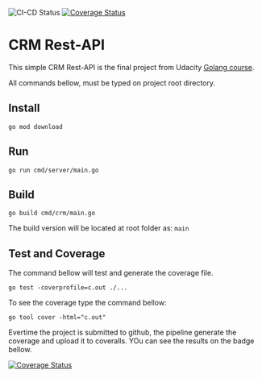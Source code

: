 ![CI-CD Status](https://github.com/jandiralceu/simple_golang_crm/actions/workflows/main.yml/badge.svg?event=push) [![Coverage Status](https://coveralls.io/repos/github/jandiralceu/simple_golang_crm/badge.svg)](https://coveralls.io/github/jandiralceu/simple_golang_crm)

# CRM Rest-API

This simple CRM Rest-API is the final project from Udacity [Golang course](https://www.udacity.com/course/golang--cd11970).

All commands bellow, must be typed on project root directory.

## Install

```
go mod download
```

## Run

```shell
go run cmd/server/main.go
```

## Build

```shell
go build cmd/crm/main.go
```

The build version will be located at root folder as: `main`

## Test and Coverage

The command bellow will test and generate the coverage file.

```shell
go test -coverprofile=c.out ./...
```

To see the coverage type the command bellow:

```shell
go tool cover -html="c.out"
```

Evertime the project is submitted to github, the pipeline generate the coverage and upload it to coveralls. YOu can see the results on the badge bellow.

[![Coverage Status](https://coveralls.io/repos/github/jandiralceu/simple_golang_crm/badge.svg)](https://coveralls.io/github/jandiralceu/simple_golang_crm)
